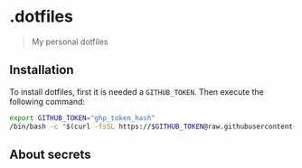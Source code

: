 # .dotfiles

> My personal dotfiles

## Installation

To install dotfiles, first it is needed a `GITHUB_TOKEN`. Then execute the following command:

```sh
export GITHUB_TOKEN="ghp_token_hash"
/bin/bash -c "$(curl -fsSL https://$GITHUB_TOKEN@raw.githubusercontent.com/cirocfc/.dotfiles/master/mac.install.sh)"
```

## About secrets

